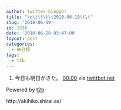 ```yaml
---
author: twitter-blogger
title: "\n\t\t\t\t2010-06-19\t\t"
slug: '2010-06-19'
id: 1336
date: '2010-06-20 03:47:00'
layout: post
categories:
  - 未分類
tags:
  - t2b
---
```


<div>

1.  <span><span>今日も明日がきた。</span> <span>[<span>00:00</span>](http://twitter.com/o__ob/status/16476273816) <span>via [twittbot.net](http://twittbot.net/)</span></span></span>

</div>

Powered by [t2b](http://t2b.utilz.jp/)

<div>http://akihiko.shirai.as/</div>